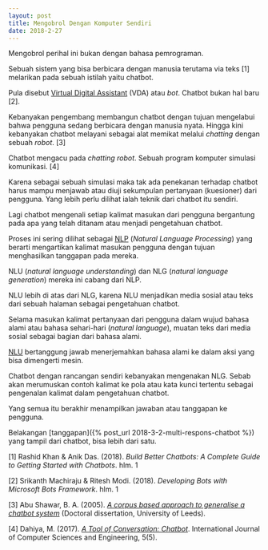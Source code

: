 ```yaml
---
layout: post
title: Mengobrol Dengan Komputer Sendiri
date: 2018-2-27
---
```


Mengobrol perihal ini bukan dengan bahasa pemrograman.

Sebuah sistem yang bisa berbicara dengan manusia terutama via teks [1] melarikan pada sebuah istilah yaitu chatbot.

Pula disebut [Virtual Digital Assistant](https://www.inbenta.com/en/blog/difference-chatbot-virtual-assistant
) (VDA) atau _bot_. Chatbot bukan hal baru [2].

Kebanyakan pengembang membangun chatbot dengan tujuan mengelabui bahwa pengguna sedang berbicara dengan manusia nyata. Hingga kini kebanyakan chatbot melayani sebagai alat memikat melalui _chatting_ dengan sebuah _robot_. [3]

Chatbot mengacu pada _chatting robot_. Sebuah program komputer simulasi komunikasi. [4]

Karena sebagai sebuah simulasi maka tak ada penekanan terhadap chatbot harus mampu menjawab atau diuji sekumpulan pertanyaan (kuesioner) dari pengguna. Yang lebih perlu dilihat ialah teknik dari chatbot itu sendiri.

Lagi chatbot mengenali setiap kalimat masukan dari pengguna bergantung pada apa yang telah ditanam atau menjadi pengetahuan chatbot.

Proses ini sering dilihat sebagai [NLP](http://www.myreaders.info/10_Natural_Language_Processing.pdf) (_Natural Language Processing_) yang berarti mengartikan kalimat masukan pengguna dengan tujuan menghasilkan tanggapan pada mereka.

NLU (_natural language understanding_) dan NLG (_natural language generation_) mereka ini cabang dari NLP.

NLU lebih di atas dari NLG, karena NLU menjadikan media sosial atau teks dari sebuah halaman sebagai pengetahuan chatbot.

Selama masukan kalimat pertanyaan dari pengguna dalam wujud bahasa alami atau bahasa sehari-hari (_natural language_), muatan teks dari media sosial sebagai bagian dari bahasa alami.

[NLU](https://thesai.org/Downloads/Volume7No11/Paper_19-Applying_Chatbots_to_the_Internet_of_Things.pdf) bertanggung jawab menerjemahkan bahasa alami ke dalam aksi yang bisa dimengerti mesin.

Chatbot dengan rancangan sendiri kebanyakan mengenakan NLG. Sebab akan merumuskan contoh kalimat ke pola atau kata kunci tertentu sebagai pengenalan kalimat dalam pengetahuan chatbot.

Yang semua itu berakhir menampilkan jawaban atau tanggapan ke pengguna.

Belakangan [tanggapan]({% post_url 2018-3-2-multi-respons-chatbot %}) yang tampil dari chatbot, bisa lebih dari satu.

[1] Rashid Khan & Anik Das. (2018). _Build Better Chatbots: A Complete Guide to Getting Started with Chatbots_. hlm. 1

[2] Srikanth Machiraju & Ritesh Modi. (2018). _Developing Bots with Microsoft Bots Framework_. hlm. 1

[3] Abu Shawar, B. A. (2005). [_A corpus based approach to generalise a chatbot system_](http://etheses.whiterose.ac.uk/1323/1/abushawar.pdf) (Doctoral dissertation, University of Leeds).

[4] Dahiya, M. (2017). [_A Tool of Conversation: Chatbot_](http://www.ijcseonline.org/pub_paper/27-IJCSE-02149.pdf). International Journal of Computer Sciences and Engineering, 5(5).
